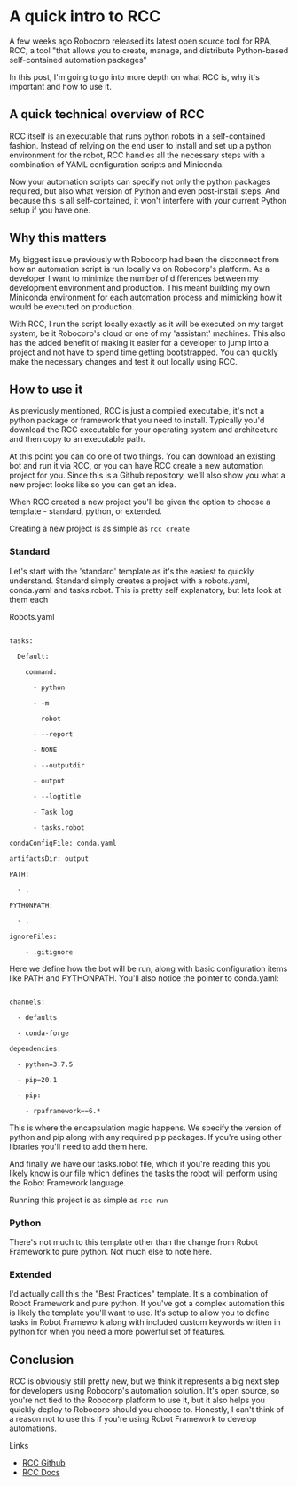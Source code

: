 # A quick intro to RCC

A few weeks ago Robocorp released its latest open source tool for RPA, RCC, a tool "that allows you to create, manage, and distribute Python-based self-contained automation packages"

In this post, I'm going to go into more depth on what RCC is, why it's important and how to use it.

A quick technical overview of RCC
---------------------------------

RCC itself is an executable that runs python robots in a self-contained fashion. Instead of relying on the end user to install and set up a python environment for the robot, RCC handles all the necessary steps with a combination of YAML configuration scripts and Miniconda.

Now your automation scripts can specify not only the python packages required, but also what version of Python and even post-install steps. And because this is all self-contained, it won't interfere with your current Python setup if you have one.

Why this matters
----------------

My biggest issue previously with Robocorp had been the disconnect from how an automation script is run locally vs on Robocorp's platform. As a developer I want to minimize the number of differences between my development environment and production. This meant building my own Miniconda environment for each automation process and mimicking how it would be executed on production.

With RCC, I run the script locally exactly as it will be executed on my target system, be it Robocorp's cloud or one of my 'assistant' machines. This also has the added benefit of making it easier for a developer to jump into a project and not have to spend time getting bootstrapped. You can quickly make the necessary changes and test it out locally using RCC.

How to use it
-------------

As previously mentioned, RCC is just a compiled executable, it's not a python package or framework that you need to install. Typically you'd download the RCC executable for your operating system and architecture and then copy to an executable path.

At this point you can do one of two things. You can download an existing bot and run it via RCC, or you can have RCC create a new automation project for you. Since this is a Github repository, we'll also show you what a new project looks like so you can get an idea.

When RCC created a new project you'll be given the option to choose a template - standard, python, or extended.

Creating a new project is as simple as `rcc create`

### Standard

Let's start with the 'standard' template as it's the easiest to quickly understand. Standard simply creates a project with a robots.yaml, conda.yaml and tasks.robot. This is pretty self explanatory, but lets look at them each

Robots.yaml

```

tasks:

  Default:

    command:

      - python

      - -m

      - robot

      - --report

      - NONE

      - --outputdir

      - output

      - --logtitle

      - Task log

      - tasks.robot

condaConfigFile: conda.yaml

artifactsDir: output

PATH:

  - .

PYTHONPATH:

  - .

ignoreFiles:

    - .gitignore

```

Here we define how the bot will be run, along with basic configuration items like PATH and PYTHONPATH. You'll also notice the pointer to conda.yaml:

```

channels:

  - defaults

  - conda-forge

dependencies:

  - python=3.7.5

  - pip=20.1

  - pip:

    - rpaframework==6.*

```

This is where the encapsulation magic happens. We specify the version of python and pip along with any required pip packages. If you're using other libraries you'll need to add them here.

And finally we have our tasks.robot file, which if you're reading this you likely know is our file which defines the tasks the robot will perform using the Robot Framework language.

Running this project is as simple as `rcc run`

### Python

There's not much to this template other than the change from Robot Framework to pure python. Not much else to note here.

### Extended

I'd actually call this the "Best Practices" template. It's a combination of Robot Framework and pure python. If you've got a complex automation this is likely the template you'll want to use. It's setup to allow you to define tasks in Robot Framework along with included custom keywords written in python for when you need a more powerful set of features.

Conclusion
----------

RCC is obviously still pretty new, but we think it represents a big next step for developers using Robocorp's automation solution. It's open source, so you're not tied to the Robocorp platform to use it, but it also helps you quickly deploy to Robocorp should you choose to. Honestly, I can't think of a reason not to use this if you're using Robot Framework to develop automations.

Links

-   [RCC Github](https://github.com/robocorp/rcc)
-   [RCC Docs](https://robocorp.com/docs/)